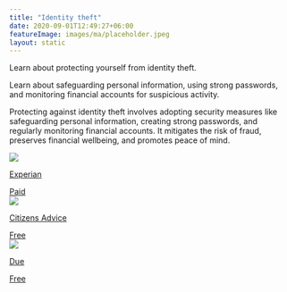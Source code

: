 ```yaml
---
title: "Identity theft"
date: 2020-09-01T12:49:27+06:00
featureImage: images/ma/placeholder.jpeg
layout: static
---
```


Learn about protecting yourself from identity theft.

Learn about safeguarding personal information, using strong passwords, and monitoring financial accounts for suspicious activity.

Protecting against identity theft involves adopting security measures like safeguarding personal information, creating strong passwords, and regularly monitoring financial accounts. It mitigates the risk of fraud, preserves financial wellbeing, and promotes peace of mind.

<a class="ma-link" href="https://www.experian.co.uk/consumer/identity/what-to-do-if-victim.html"><div class="ma-card ma-card-Wealth"><div class="ma-icon"><img src ="/images/icon-pound.png"/></div><div class="ma-name"><p>Experian</p></div><div class="ma-paid-text"><span>Paid</span></div></div></a><a class="ma-link" href="https://www.citizensadvice.org.uk/debt-and-money/banking/banking-security-and-fraud/"><div class="ma-card ma-card-Wealth"><div class="ma-icon"><img src ="/images/icon-check.png"/></div><div class="ma-name"><p>Citizens Advice</p></div><div class="ma-paid-text"><span>Free </span></div></div></a><a class="ma-link" href="https://due.com/protect-your-financial-investments/"><div class="ma-card ma-card-Wealth"><div class="ma-icon"><img src ="/images/icon-check.png"/></div><div class="ma-name"><p>Due</p></div><div class="ma-paid-text"><span>Free</span></div></div></a>  

<br/><br/>






